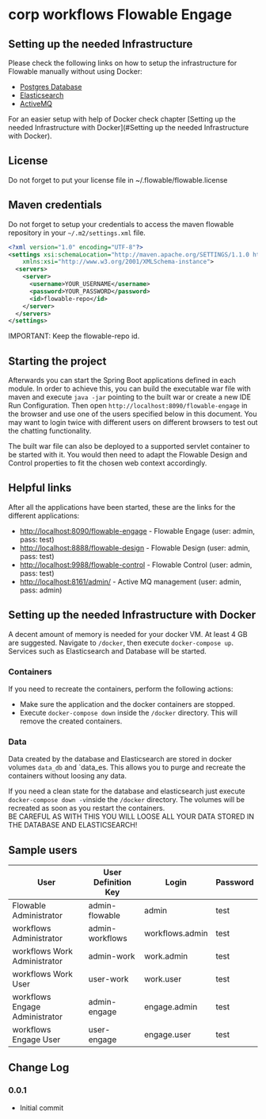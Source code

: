 # corp workflows Flowable Engage

## Setting up the needed Infrastructure

Please check the following links on how to setup the infrastructure for Flowable manually without
using Docker:

- [Postgres Database](https://documentation.flowable.com/latest/admin/installs/engage-full/#database-1)
- [Elasticsearch](https://documentation.flowable.com/latest/admin/installs/engage-full/#elasticsearch-1)
- [ActiveMQ](https://documentation.flowable.com/latest/admin/installs/engage-full/#activemq-engage)

For an easier setup with help of Docker check chapter [Setting up the needed Infrastructure with Docker](#Setting up the needed Infrastructure with Docker).

## License

Do not forget to put your license file in ~/.flowable/flowable.license

## Maven credentials

Do not forget to setup your credentials to access the maven flowable repository in your `~/.m2/settings.xml` file.

```xml
<?xml version="1.0" encoding="UTF-8"?>
<settings xsi:schemaLocation="http://maven.apache.org/SETTINGS/1.1.0 http://maven.apache.org/xsd/settings-1.1.0.xsd" xmlns="http://maven.apache.org/SETTINGS/1.1.0"
    xmlns:xsi="http://www.w3.org/2001/XMLSchema-instance">
  <servers>
    <server>
      <username>YOUR_USERNAME</username>
      <password>YOUR_PASSWORD</password>
      <id>flowable-repo</id>
    </server>
  </servers>
</settings>
```

IMPORTANT: Keep the flowable-repo id.

## Starting the project

Afterwards you can start the Spring Boot applications defined in each module. In order to achieve this,
you can build the executable war file with maven and execute `java -jar` pointing to the built war or create a new IDE Run Configuration. 
Then open `http://localhost:8090/flowable-engage` in the browser and use one of the users specified below in this document.
You may want to login twice with different users on different browsers to test out the chatting functionality.

The built war file can also be deployed to a supported servlet container to be started with it.
You would then need to adapt the Flowable Design and Control properties to fit the chosen web context accordingly.

## Helpful links

After all the applications have been started, these are the links for the different applications:

- <http://localhost:8090/flowable-engage> - Flowable Engage (user: admin, pass: test)
- <http://localhost:8888/flowable-design> - Flowable Design (user: admin, pass: test)
- <http://localhost:9988/flowable-control> - Flowable Control (user: admin, pass: test)
- <http://localhost:8161/admin/> - Active MQ management (user: admin, pass: admin)

## Setting up the needed Infrastructure with Docker

A decent amount of memory is needed for your docker VM. At least 4 GB are suggested.
Navigate to `/docker`, then execute `docker-compose up`. Services such as Elasticsearch and Database will be started.

### Containers

If you need to recreate the containers, perform the following actions:

- Make sure the application and the docker containers are stopped.
- Execute `docker-compose down` inside the `/docker` directory. This will remove the created containers.

### Data

Data created by the database and Elasticsearch are stored in docker volumes `data_db` and `data_es.
This allows you to purge and recreate the containers without loosing any data.

If you need a clean state for the database and elasticsearch just execute `docker-compose down -v`inside the `/docker` directory.
The volumes will be recreated as soon as you restart the containers.  
BE CAREFUL AS WITH THIS YOU WILL LOOSE ALL YOUR DATA STORED IN THE DATABASE AND ELASTICSEARCH!

## Sample users

| User | User Definition Key | Login | Password |
| -------------| ------------- | ------------- | ------------- |
| Flowable Administrator | admin-flowable | admin | test |
| workflows Administrator | admin-workflows | workflows.admin | test |
| workflows Work Administrator | admin-work | work.admin | test |
| workflows Work User | user-work | work.user | test |
| workflows Engage Administrator | admin-engage | engage.admin | test |
| workflows Engage User | user-engage | engage.user | test |

## Change Log

### 0.0.1
- Initial commit